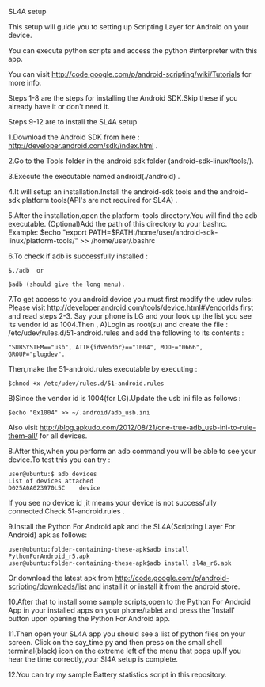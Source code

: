 SL4A setup


This setup will guide you to setting up Scripting Layer for Android on your device. 

You can execute python scripts and access the python #interpreter with this app.

You can visit http://code.google.com/p/android-scripting/wiki/Tutorials for more info.

Steps 1-8 are the steps for installing the Android SDK.Skip these if you already have it or don't need it.

Steps 9-12 are to install the SL4A setup


1.Download the Android SDK from here : http://developer.android.com/sdk/index.html .


2.Go to the Tools folder in the android sdk folder (android-sdk-linux/tools/).


3.Execute the executable named android(./android) .


4.It will setup an installation.Install the android-sdk tools and the android-sdk platform tools(API's are not required for SL4A) .


5.After the installation,open the platform-tools directory.You will find the adb executable.
  (Optional)Add the path of this directory to your bashrc.
  Example:
	$echo "export PATH=$PATH:/home/user/android-sdk-linux/platform-tools/" >> /home/user/.bashrc 


6.To check if adb is successfully installed :

    $./adb  or

    $adb (should give the long menu).


7.To get access to you android device you must first modify the udev rules:
    Please visit http://developer.android.com/tools/device.html#VendorIds first and read steps 2-3.
    Say your phone is LG and your look up the list you see its vendor id as 1004.Then ,
A)Login as root(su) and create the file : /etc/udev/rules.d/51-android.rules and add the following to its contents : 
	
	"SUBSYSTEM=="usb", ATTR{idVendor}=="1004", MODE="0666", GROUP="plugdev". 

Then,make the 51-android.rules executable by executing :

	$chmod +x /etc/udev/rules.d/51-android.rules
	
B)Since the vendor id is 1004(for LG).Update the usb ini file as follows :

	$echo "0x1004" >> ~/.android/adb_usb.ini


Also visit http://blog.apkudo.com/2012/08/21/one-true-adb_usb-ini-to-rule-them-all/ for all devices.


8.After this,when you perform an adb command you will be able to see your device.To test this you can try :
	
	user@ubuntu:$ adb devices
	List of devices attached 
	D025A0A023970L5C	device

If you see no device id ,it means your device is not successfully connected.Check 51-android.rules .


9.Install the Python For Android apk and the SL4A(Scripting Layer For Android) apk as follows:

	user@ubuntu:folder-containing-these-apk$adb install PythonForAndroid_r5.apk
	user@ubuntu:folder-containing-these-apk$adb install sl4a_r6.apk

Or download the latest apk from http://code.google.com/p/android-scripting/downloads/list and install it or install it from the android store.


10.After that to install some sample scripts,open to the Python For Android App in your installed apps on your phone/tablet
 and press the 'Install' button upon opening the Python For Android app.


11.Then open your SL4A app you should see a list of python files on your screen. Click on the say_time.py and then press on the 
  small shell terminal(black) icon on the extreme left of the menu that pops up.If you hear the time correctly,your Sl4A setup is complete.


12.You can try my sample Battery statistics script in this repository.
